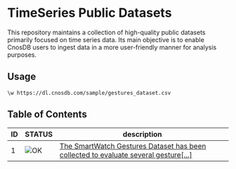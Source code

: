 TimeSeries Public Datasets
=======================

This repository maintains a collection of high-quality public datasets primarily focused on time series data. Its main objective is to enable CnosDB users to ingest data in a more user-friendly manner for analysis purposes.

## Usage

```shell
\w https://dl.cnosdb.com/sample/gestures_dataset.csv
```

## Table of Contents

| ID| STATUS| description  |
| --| ------| ------------ |
| 1 | ![OK](https://raw.githubusercontent.com/awesomedata/apd-core/master/deploy/ok-24.png)  | [The SmartWatch Gestures Dataset has been collected to evaluate several gesture[...]](smartwatch_gesture/README.md)|